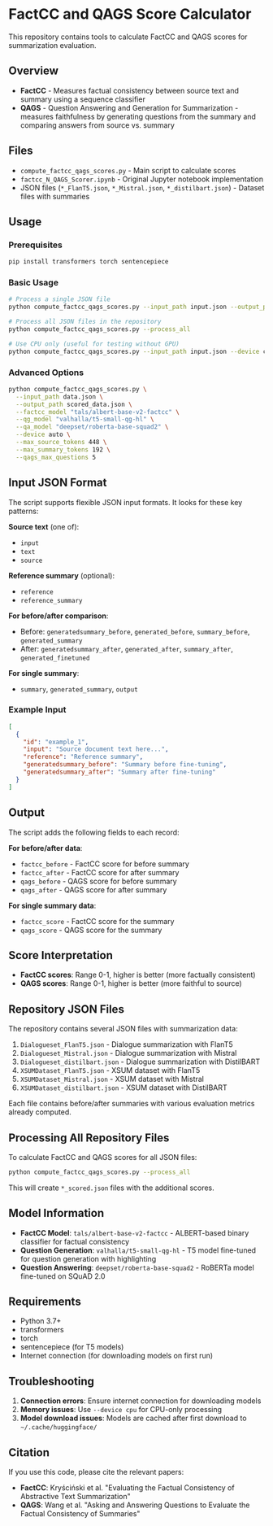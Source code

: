 # FactCC and QAGS Score Calculator

This repository contains tools to calculate FactCC and QAGS scores for summarization evaluation.

## Overview

- **FactCC** - Measures factual consistency between source text and summary using a sequence classifier
- **QAGS** - Question Answering and Generation for Summarization - measures faithfulness by generating questions from the summary and comparing answers from source vs. summary

## Files

- `compute_factcc_qags_scores.py` - Main script to calculate scores
- `factcc_N_QAGS_Scorer.ipynb` - Original Jupyter notebook implementation
- JSON files (`*_FlanT5.json`, `*_Mistral.json`, `*_distilbart.json`) - Dataset files with summaries

## Usage

### Prerequisites

```bash
pip install transformers torch sentencepiece
```

### Basic Usage

```bash
# Process a single JSON file
python compute_factcc_qags_scores.py --input_path input.json --output_path output.json

# Process all JSON files in the repository
python compute_factcc_qags_scores.py --process_all

# Use CPU only (useful for testing without GPU)
python compute_factcc_qags_scores.py --input_path input.json --device cpu
```

### Advanced Options

```bash
python compute_factcc_qags_scores.py \
  --input_path data.json \
  --output_path scored_data.json \
  --factcc_model "tals/albert-base-v2-factcc" \
  --qg_model "valhalla/t5-small-qg-hl" \
  --qa_model "deepset/roberta-base-squad2" \
  --device auto \
  --max_source_tokens 448 \
  --max_summary_tokens 192 \
  --qags_max_questions 5
```

## Input JSON Format

The script supports flexible JSON input formats. It looks for these key patterns:

**Source text** (one of):
- `input`
- `text` 
- `source`

**Reference summary** (optional):
- `reference`
- `reference_summary`

**For before/after comparison**:
- Before: `generatedsummary_before`, `generated_before`, `summary_before`, `generated_summary`
- After: `generatedsummary_after`, `generated_after`, `summary_after`, `generated_finetuned`

**For single summary**:
- `summary`, `generated_summary`, `output`

### Example Input

```json
[
  {
    "id": "example_1",
    "input": "Source document text here...",
    "reference": "Reference summary",
    "generatedsummary_before": "Summary before fine-tuning",
    "generatedsummary_after": "Summary after fine-tuning"
  }
]
```

## Output

The script adds the following fields to each record:

**For before/after data**:
- `factcc_before` - FactCC score for before summary
- `factcc_after` - FactCC score for after summary  
- `qags_before` - QAGS score for before summary
- `qags_after` - QAGS score for after summary

**For single summary data**:
- `factcc_score` - FactCC score for the summary
- `qags_score` - QAGS score for the summary

## Score Interpretation

- **FactCC scores**: Range 0-1, higher is better (more factually consistent)
- **QAGS scores**: Range 0-1, higher is better (more faithful to source)

## Repository JSON Files

The repository contains several JSON files with summarization data:

1. `Dialogueset_FlanT5.json` - Dialogue summarization with FlanT5
2. `Dialogueset_Mistral.json` - Dialogue summarization with Mistral
3. `Dialogueset_distilbart.json` - Dialogue summarization with DistilBART
4. `XSUMDataset_FlanT5.json` - XSUM dataset with FlanT5
5. `XSUMDataset_Mistral.json` - XSUM dataset with Mistral
6. `XSUMDataset_distilbart.json` - XSUM dataset with DistilBART

Each file contains before/after summaries with various evaluation metrics already computed.

## Processing All Repository Files

To calculate FactCC and QAGS scores for all JSON files:

```bash
python compute_factcc_qags_scores.py --process_all
```

This will create `*_scored.json` files with the additional scores.

## Model Information

- **FactCC Model**: `tals/albert-base-v2-factcc` - ALBERT-based binary classifier for factual consistency
- **Question Generation**: `valhalla/t5-small-qg-hl` - T5 model fine-tuned for question generation with highlighting
- **Question Answering**: `deepset/roberta-base-squad2` - RoBERTa model fine-tuned on SQuAD 2.0

## Requirements

- Python 3.7+
- transformers
- torch 
- sentencepiece (for T5 models)
- Internet connection (for downloading models on first run)

## Troubleshooting

1. **Connection errors**: Ensure internet connection for downloading models
2. **Memory issues**: Use `--device cpu` for CPU-only processing
3. **Model download issues**: Models are cached after first download to `~/.cache/huggingface/`

## Citation

If you use this code, please cite the relevant papers:

- **FactCC**: Kryściński et al. "Evaluating the Factual Consistency of Abstractive Text Summarization"
- **QAGS**: Wang et al. "Asking and Answering Questions to Evaluate the Factual Consistency of Summaries"